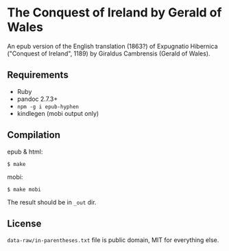 # The Conquest of Ireland by Gerald of Wales

An epub version of the English translation (1863?) of Expugnatio
Hibernica ("Conquest of Ireland", 1189) by Giraldus Cambrensis (Gerald
of Wales).

## Requirements

* Ruby
* pandoc 2.7.3+
* `npm -g i epub-hyphen`
* kindlegen (mobi output only)

## Compilation

epub & html:

    $ make

mobi:

    $ make mobi

The result should be in `_out` dir.

## License

`data-raw/in-parentheses.txt` file is public domain, MIT for everything else.
